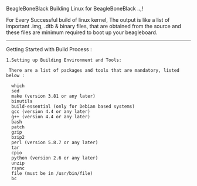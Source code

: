 BeagleBoneBlack
Building Linux for BeagleBoneBlack ..,!


For Every Successful build of linux kernel, 
The  output  is  like  a  list  of  important  .img,  .dtb  &  binary  files, 
that  are  obtained  from  the  source  and  these  files  are  minimum  required  to  boot  up  your  beagleboard.
___________________________________________________________________________________________________

Getting Started with Build Process :
		
	1.Setting up Building Environment and Tools:	
  
     There are a list of packages and tools that are mandatory, listed below :
     
      which
      sed
      make (version 3.81 or any later)
      binutils
      build-essential (only for Debian based systems)
      gcc (version 4.4 or any later)
      g++ (version 4.4 or any later)
      bash
      patch
      gzip
      bzip2
      perl (version 5.8.7 or any later)
      tar
      cpio
      python (version 2.6 or any later)
      unzip
      rsync
      file (must be in /usr/bin/file)
      bc
      
      
